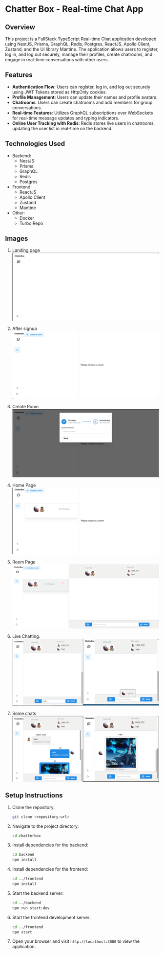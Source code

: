 # Chatter Box - Real-time Chat App

## Overview

This project is a FullStack TypeScript Real-time Chat application developed using NestJS, Prisma, GraphQL, Redis, Postgres, ReactJS, Apollo Client, Zustand, and the UI library Mantine. The application allows users to register, log in, and log out securely, manage their profiles, create chatrooms, and engage in real-time conversations with other users.

## Features

- **Authentication Flow**: Users can register, log in, and log out securely using JWT Tokens stored as HttpOnly cookies.
- **Profile Management**: Users can update their names and profile avatars.
- **Chatrooms**: Users can create chatrooms and add members for group conversations.
- **Real-time Features**: Utilizes GraphQL subscriptions over WebSockets for real-time message updates and typing indicators.
- **Online User Tracking with Redis**: Redis stores live users in chatrooms, updating the user list in real-time on the backend.

## Technologies Used

- Backend:
  - NestJS
  - Prisma
  - GraphQL
  - Redis
  - Postgres
- Frontend:
  - ReactJS
  - Apollo Client
  - Zustand
  - Mantine
- Other:
  - Docker
  - Turbo Repo

## Images
1. Landing page
![alt text](image.png)

2. After signup
![alt text](image-1.png)

3. Create Room
![alt text](image-2.png)

4. Home Page
![alt text](image-3.png)

5. Room Page
![alt text](image-4.png)

6. Live Chatting.
![alt text](image-5.png)

7. Some chats
![alt text](image-6.png)

## Setup Instructions

1. Clone the repository:

   ```bash
   git clone <repository-url>
   ```

2. Navigate to the project directory:

   ```bash
   cd chatterbox
   ```

3. Install dependencies for the backend:

   ```bash
   cd backend
   npm install
   ```

4. Install dependencies for the frontend:

   ```bash
   cd ../frontend
   npm install
   ```

5. Start the backend server:

   ```bash
   cd ../backend
   npm run start:dev
   ```

6. Start the frontend development server:

   ```bash
   cd ../frontend
   npm start
   ```

7. Open your browser and visit `http://localhost:3000` to view the application.
